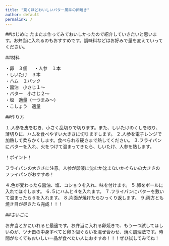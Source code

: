```yaml
---
title: "驚くほどおいしいバター風味の卵焼き"
author: default
permalink: /
---
```


##はじめに
たまたま作ってみておいしかったので紹介していきたいと思います。お弁当に入れるのもおすすめです。調味料などはお好みで量を変えていってください。

##材料　　

・卵　３個  　
・人参　１本  
・しいたけ　３本  
・ハム　１パック  
・醤油　小さじ１～  
・バター　小さじ２～  
・塩　適量（一つまみ～）  
・こしょう　適量  

##作り方　　

１.人参を皮をむき、小さく乱切りで切ります。また、しいたけのくしを取り、薄切りに、ハムを食べやすい大きさに切りますします。
２.人参を電子レンジで加熱して柔らかくします。食べられる硬さまで熱してください。
３.フライパンにバターを入れ、火をつけて温まってきたら、しいたけ、人参を熱します。　　

！ポイント！

フライパンの大きさに注意。人参が卵液に沈むか沈まないかぐらいの大きさのフライパンがおすすめ！

４.色が変わったら醤油、塩、コショウを入れ、味を付けます。
５.卵をボールに入れてほぐします。
６.５にハムと４を入れます。
７.フライパンにバターを敷いて温まったら６を入れます。
８.片面が焼けたらひっくり返します。
９.両方とも焼き目が尽きたら完成！！！

##さいごに

お弁当とかにいれると最適です。お弁当に入れる卵焼きで、もう一つ試してほしいのが、ツナ缶の中身すべてと卵３個ぐらいを混ぜ合わせ、焼く調理法です。時間がなくてもおいしい一品が食べたい人におすすめ！！！ぜひ試してみてね！

